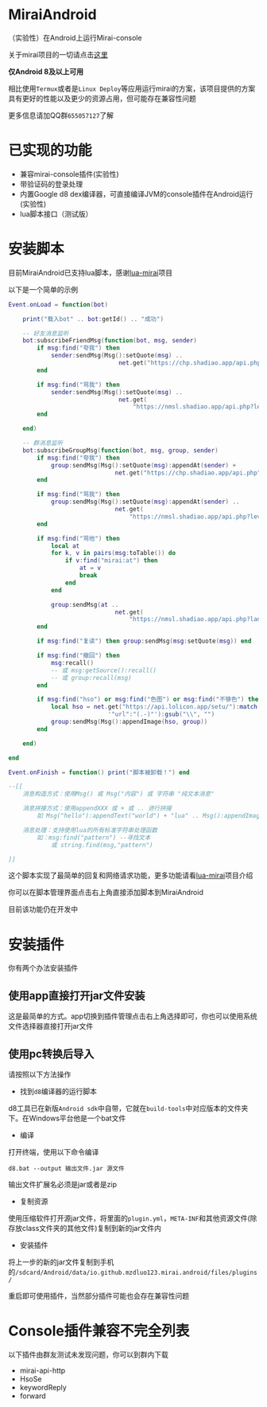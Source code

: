# MiraiAndroid
（实验性）在Android上运行Mirai-console

关于mirai项目的一切请点击[这里](https://github.com/mamoe/mirai)

**仅Android 8及以上可用**

相比使用`Termux`或者是`Linux Deploy`等应用运行mirai的方案，该项目提供的方案具有更好的性能以及更少的资源占用，但可能存在兼容性问题

更多信息请加QQ群`655057127`了解

# 已实现的功能

* 兼容mirai-console插件(实验性)
* 带验证码的登录处理
* 内置Google d8 dex编译器，可直接编译JVM的console插件在Android运行(实验性)
* lua脚本接口（测试版）

# 安装脚本

目前MiraiAndroid已支持lua脚本，感谢[lua-mirai](https://github.com/only52607/lua-mirai)项目

以下是一个简单的示例

```lua
Event.onLoad = function(bot)

    print("载入bot" .. bot:getId() .. "成功")

    -- 好友消息监听
    bot:subscribeFriendMsg(function(bot, msg, sender)
        if msg:find("夸我") then
            sender:sendMsg(Msg():setQuote(msg) ..
                               net.get("https://chp.shadiao.app/api.php"))
        end

        if msg:find("骂我") then
            sender:sendMsg(Msg():setQuote(msg) ..
                               net.get(
                                   "https://nmsl.shadiao.app/api.php?level=min&lang=zh_cn"))
        end

    end)

    -- 群消息监听
    bot:subscribeGroupMsg(function(bot, msg, group, sender)
        if msg:find("夸我") then
            group:sendMsg(Msg():setQuote(msg):appendAt(sender) +
                              net.get("https://chp.shadiao.app/api.php"))
        end

        if msg:find("骂我") then
            group:sendMsg(Msg():setQuote(msg):appendAt(sender) ..
                              net.get(
                                  "https://nmsl.shadiao.app/api.php?level=min&lang=zh_cn"))
        end

        if msg:find("骂他") then
            local at
            for k, v in pairs(msg:toTable()) do
                if v:find("mirai:at") then
                    at = v
                    break
                end
            end

            group:sendMsg(at ..
                              net.get(
                                  "https://nmsl.shadiao.app/api.php?lang=zh_cn"))
        end

        if msg:find("复读") then group:sendMsg(msg:setQuote(msg)) end

        if msg:find("撤回") then
            msg:recall()
            -- 或 msg:getSource():recall()
            -- 或 group:recall(msg)
        end

        if msg:find("hso") or msg:find("色图") or msg:find("不够色") then
            local hso = net.get("https://api.lolicon.app/setu/"):match(
                            '"url":"(.-)"'):gsub("\\", "")
            group:sendMsg(Msg():appendImage(hso, group))
        end

    end)

end

Event.onFinish = function() print("脚本被卸载！") end

--[[
    消息构造方式：使用Msg() 或 Msg("内容") 或 字符串 "纯文本消息"

    消息拼接方式：使用appendXXX 或 + 或 .. 进行拼接
        如 Msg("hello"):appendText("world") + "lua" .. Msg():appendImage("http://xxxxx",sender)

    消息处理：支持使用lua的所有标准字符串处理函数
        如：msg:find("pattern") --寻找文本
            或 string.find(msg,"pattern")

]]

```

这个脚本实现了最简单的回复和网络请求功能，更多功能请看[lua-mirai](https://github.com/only52607/lua-mirai)项目介绍

你可以在脚本管理界面点击右上角直接添加脚本到MiraiAndroid

目前该功能仍在开发中


# 安装插件

你有两个办法安装插件

## 使用app直接打开jar文件安装

这是最简单的方式。app切换到插件管理点击右上角选择即可，你也可以使用系统文件选择器直接打开jar文件

## 使用pc转换后导入

请按照以下方法操作

* 找到`d8`编译器的运行脚本

d8工具已在新版`Android sdk`中自带，它就在`build-tools`中对应版本的文件夹下。在Windows平台他是一个bat文件

* 编译

打开终端，使用以下命令编译

```
d8.bat --output 输出文件.jar 源文件
```
输出文件扩展名必须是jar或者是zip

* 复制资源

使用压缩软件打开源jar文件，将里面的`plugin.yml`，`META-INF`和其他资源文件(除存放class文件夹的其他文件)复制到新的jar文件内

* 安装插件

将上一步的新的jar文件复制到手机的`/sdcard/Android/data/io.github.mzdluo123.mirai.android/files/plugins/`

重启即可使用插件，当然部分插件可能也会存在兼容性问题


# Console插件兼容不完全列表

以下插件由群友测试未发现问题，你可以到群内下载

* mirai-api-http
* HsoSe
* keywordReply
* forward